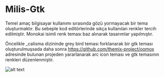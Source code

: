 # Milis-Gtk

Temel amaç bilgisayar kullanımı sırasında gözü yormayacak bir tema oluşturmaktır. Bu sebeple kod editörlerinde sıkça kullanılan
renkler tercih edilmiştir. Monokai isimli renk teması baz alınarak tasarımlar yapılmıştır.

Öncelikle _calisma dizininde grey bird teması forklanarak bir gtk teması oluşturulmuşsada daha sonra
https://github.com/themix-project/oomox adresinde bulunan projeden yararlanarak arc icon teması ve gtk temasının renkleri
düzenlenmiştir.

![alt text](https://i.ibb.co/Mc9W5Ln/2019-10-19-18-07-21-ekran-g-r-nt-s.png)
